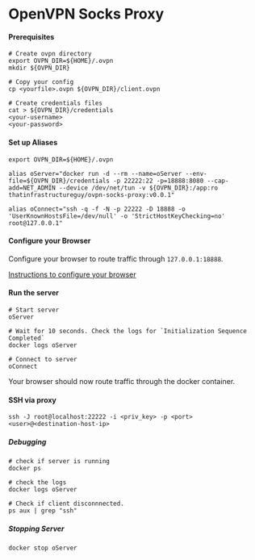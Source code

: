 # OpenVPN Socks Proxy


#### Prerequisites

```
# Create ovpn directory
export OVPN_DIR=${HOME}/.ovpn
mkdir ${OVPN_DIR} 

# Copy your config
cp <yourfile>.ovpn ${OVPN_DIR}/client.ovpn

# Create credentials files
cat > ${OVPN_DIR}/credentials
<your-username>
<your-password>
```

#### Set up Aliases

```
export OVPN_DIR=${HOME}/.ovpn

alias oServer="docker run -d --rm --name=oServer --env-file=${OVPN_DIR}/credentials -p 22222:22 -p=18888:8080 --cap-add=NET_ADMIN --device /dev/net/tun -v ${OVPN_DIR}:/app:ro thatinfrastructureguy/ovpn-socks-proxy:v0.0.1"

alias oConnect="ssh -q -f -N -p 22222 -D 18888 -o 'UserKnownHostsFile=/dev/null' -o 'StrictHostKeyChecking=no' root@127.0.0.1"
```

#### Configure your Browser

Configure your browser to route traffic through `127.0.0.1:18888`. 

[Instructions to configure your browser](https://linuxize.com/post/how-to-setup-ssh-socks-tunnel-for-private-browsing/#configuring-your-browser-to-use-proxy)

#### Run the server

```
# Start server
oServer

# Wait for 10 seconds. Check the logs for `Initialization Sequence Completed`
docker logs oServer

# Connect to server
oConnect
```

Your browser should now route traffic through the docker container.


#### SSH via proxy

```
ssh -J root@localhost:22222 -i <priv_key> -p <port> <user>@<destination-host-ip>
```

##### Debugging

```
# check if server is running
docker ps

# check the logs
docker logs oServer

# Check if client disconnnected.
ps aux | grep "ssh"
```

##### Stopping Server

```
docker stop oServer
```
